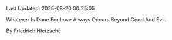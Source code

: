Last Updated: 2025-08-20 00:25:05

Whatever Is Done For Love Always Occurs Beyond Good And Evil.

By Friedrich Nietzsche